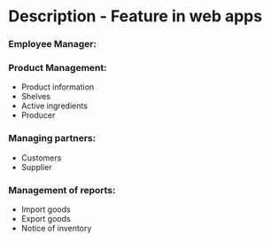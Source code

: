 # Description - Feature in web apps

### Employee Manager:

### Product Management:

+ Product information
+ Shelves
+ Active ingredients
+ Producer

### Managing partners:

+ Customers
+ Supplier

### Management of reports:

+ Import goods
+ Export goods
+ Notice of inventory

